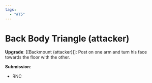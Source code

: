```yaml
---
tags:
  - "#T5"
---
```


# Back Body Triangle (attacker)

**Upgrade**:
[[Backmount (attacker)]]: Post on one arm and turn his face towards the floor with the other.

**Submission**:
- RNC
